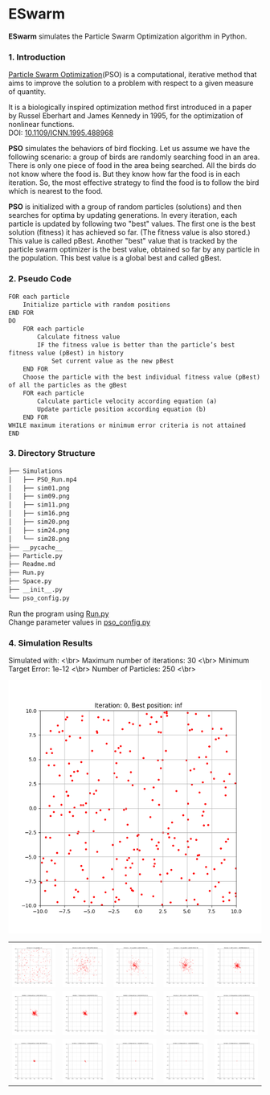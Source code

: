 <h1>ESwarm</h1>

<p><strong>ESwarm</strong> simulates the Particle Swarm Optimization algorithm in Python.</p>

<h3>1. Introduction</h3>

<p><a href="https://en.wikipedia.org/wiki/Particle_swarm_optimization">Particle Swarm Optimization</a>(PSO) is a computational, iterative method that aims to improve the solution to a problem with respect to a given measure of quantity.</p>

<p>It is a biologically inspired optimization method first introduced in a paper by Russel Eberhart and James Kennedy in 1995, for the optimization of nonlinear functions. <br>
DOI: <a href="10.1109/ICNN.1995.488968">10.1109/ICNN.1995.488968</a>
</p>

<p><strong>PSO</strong> simulates the behaviors of bird flocking. Let us assume we have the following scenario: a group of birds are randomly searching food in an area. There is only one piece of food in the area being searched. All the birds do not know where the food is. But they know how far the food is in each iteration. So, the most effective strategy to find the food is to follow the bird which is nearest to the food.</p>

<p><strong>PSO</strong> is initialized with a group of random particles (solutions) and then searches for optima by updating generations. In every iteration, each particle is updated by following two "best" values. The first one is the best solution (fitness) it has achieved so far. (The fitness value is also stored.) This value is called pBest. Another "best" value that is tracked by the particle swarm optimizer is the best value, obtained so far by any particle in the population. This best value is a global best and called gBest.</p>

<h3>2. Pseudo Code</h3>

```
FOR each particle
    Initialize particle with random positions
END FOR
DO
    FOR each particle
        Calculate fitness value
        IF the fitness value is better than the particle’s best fitness value (pBest) in history
            Set current value as the new pBest
    END FOR
    Choose the particle with the best individual fitness value (pBest) of all the particles as the gBest
    FOR each particle
        Calculate particle velocity according equation (a)
        Update particle position according equation (b)
    END FOR
WHILE maximum iterations or minimum error criteria is not attained
END
```

<h3>3. Directory Structure</h3>

```bash
├── Simulations
│   ├── PSO_Run.mp4
│   ├── sim01.png
│   ├── sim09.png
│   ├── sim11.png
│   ├── sim16.png
│   ├── sim20.png
│   ├── sim24.png
│   └── sim28.png
├── __pycache__
├── Particle.py
├── Readme.md
├── Run.py
├── Space.py
├── __init__.py
└── pso_config.py
```

<p>Run the program using <a href="https://github.com/Sohambasu07/ESwarm/blob/master/Run.py">Run.py</a><br>
Change parameter values in <a href="https://github.com/Sohambasu07/ESwarm/blob/master/pso_config.py">pso_config.py</a>
</p>

<h3>4. Simulation Results</h3>

Simulated with: <\br>
Maximum number of iterations: 30 <\br>
Minimum Target Error: 1e-12 <\br>
Number of Particles: 250 <\br>


<img src="https://github.com/Sohambasu07/ESwarm/blob/master/Simulations/PSO_Run.gif">


<table>

<tr>

<td>
<img src="https://github.com/Sohambasu07/ESwarm/blob/master/Simulations/sim_0.png">
</td>

<td>
<img src="https://github.com/Sohambasu07/ESwarm/blob/master/Simulations/sim_1.png">
</td>

<td>
<img src="https://github.com/Sohambasu07/ESwarm/blob/master/Simulations/sim_2.png">
</td>

<td>
<img src="https://github.com/Sohambasu07/ESwarm/blob/master/Simulations/sim_3.png">
</td>

<td>
<img src="https://github.com/Sohambasu07/ESwarm/blob/master/Simulations/sim_5.png">
</td>

</tr>

<tr>

<td>
<img src="https://github.com/Sohambasu07/ESwarm/blob/master/Simulations/sim_6.png">
</td>

<td>
<img src="https://github.com/Sohambasu07/ESwarm/blob/master/Simulations/sim_7.png">
</td>

<td>
<img src="https://github.com/Sohambasu07/ESwarm/blob/master/Simulations/sim_8.png">
</td>

<td>
<img src="https://github.com/Sohambasu07/ESwarm/blob/master/Simulations/sim_9.png">
</td>

<td>
<img src="https://github.com/Sohambasu07/ESwarm/blob/master/Simulations/sim_10.png">
</td>

</tr>

<tr>

<td>
<img src="https://github.com/Sohambasu07/ESwarm/blob/master/Simulations/sim_12.png">
</td>

<td>
<img src="https://github.com/Sohambasu07/ESwarm/blob/master/Simulations/sim_15.png">
</td>

<td>
<img src="https://github.com/Sohambasu07/ESwarm/blob/master/Simulations/sim_18.png">
</td>

<td>
<img src="https://github.com/Sohambasu07/ESwarm/blob/master/Simulations/sim_24.png">
</td>

<td>
<img src="https://github.com/Sohambasu07/ESwarm/blob/master/Simulations/sim_30.png">
</td>

</tr>


</table>